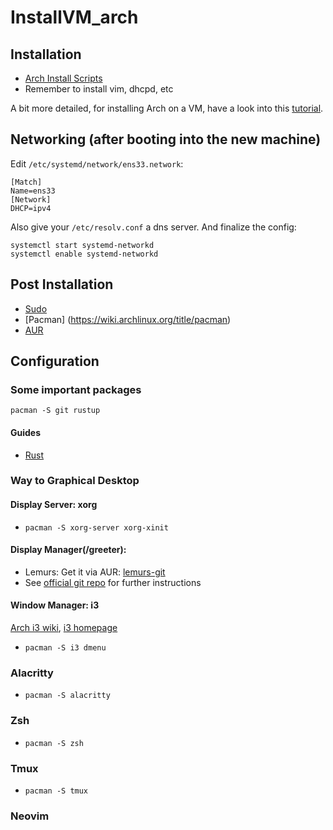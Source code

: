 # InstallVM_arch

## Installation

- [Arch Install Scripts](https://wiki.archlinux.de/title/Arch_Install_Scripts)
- Remember to install vim, dhcpd, etc

A bit more detailed, for installing Arch on a VM, have a look into this [tutorial](https://cyberblogspot.com/how-to-install-arch-linux-on-vmware-workstation-player/).

## Networking (after booting into the new machine)
Edit `/etc/systemd/network/ens33.network`:

```
[Match]
Name=ens33
[Network]
DHCP=ipv4
```

Also give your `/etc/resolv.conf` a dns server.
And finalize the config:

```
systemctl start systemd-networkd
systemctl enable systemd-networkd
```


## Post Installation

- [Sudo](https://wiki.archlinux.org/title/sudo)
- [Pacman] (https://wiki.archlinux.org/title/pacman)
- [AUR](https://wiki.archlinux.org/title/Arch_User_Repository)


## Configuration

### Some important packages

```
pacman -S git rustup
```

#### Guides

- [Rust](https://wiki.archlinux.org/title/rust)

### Way to Graphical Desktop

#### Display Server: xorg

- `pacman -S xorg-server xorg-xinit`

#### Display Manager(/greeter):

- Lemurs: Get it via AUR: [lemurs-git](https://aur.archlinux.org/packages/lemurs-git) 
- See [official git repo](https://github.com/coastalwhite/lemurs) for further instructions

#### Window Manager: i3
[Arch i3 wiki](https://wiki.archlinux.org/title/i3), [i3 homepage](https://i3wm.org)

- `pacman -S i3 dmenu`

### Alacritty

- `pacman -S alacritty`

### Zsh
- `pacman -S zsh`

### Tmux

- `pacman -S tmux`

### Neovim
